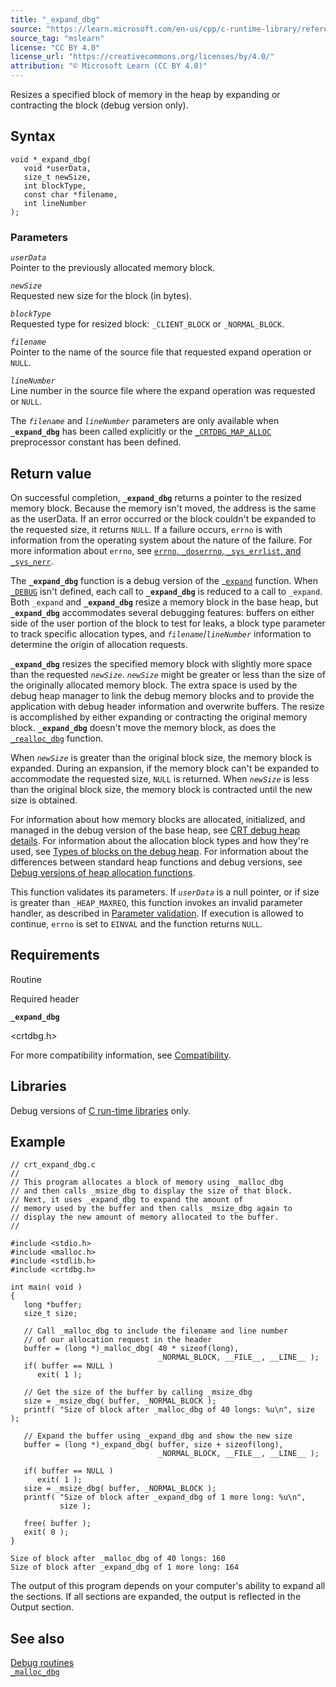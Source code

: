 ```yaml
---
title: "_expand_dbg"
source: "https://learn.microsoft.com/en-us/cpp/c-runtime-library/reference/expand-dbg?view=msvc-170"
source_tag: "mslearn"
license: "CC BY 4.0"
license_url: "https://creativecommons.org/licenses/by/4.0/"
attribution: "© Microsoft Learn (CC BY 4.0)"
---
```

Resizes a specified block of memory in the heap by expanding or contracting the block (debug version only).

## Syntax

```
void *_expand_dbg(
   void *userData,
   size_t newSize,
   int blockType,
   const char *filename,
   int lineNumber
);
```

### Parameters

_`userData`_  
Pointer to the previously allocated memory block.

_`newSize`_  
Requested new size for the block (in bytes).

_`blockType`_  
Requested type for resized block: `_CLIENT_BLOCK` or `_NORMAL_BLOCK`.

_`filename`_  
Pointer to the name of the source file that requested expand operation or `NULL`.

_`lineNumber`_  
Line number in the source file where the expand operation was requested or `NULL`.

The _`filename`_ and _`lineNumber`_ parameters are only available when **`_expand_dbg`** has been called explicitly or the [`_CRTDBG_MAP_ALLOC`](https://learn.microsoft.com/en-us/cpp/c-runtime-library/crtdbg-map-alloc?view=msvc-170) preprocessor constant has been defined.

## Return value

On successful completion, **`_expand_dbg`** returns a pointer to the resized memory block. Because the memory isn't moved, the address is the same as the userData. If an error occurred or the block couldn't be expanded to the requested size, it returns `NULL`. If a failure occurs, `errno` is with information from the operating system about the nature of the failure. For more information about `errno`, see [`errno`, `_doserrno`, `_sys_errlist`, and `_sys_nerr`](https://learn.microsoft.com/en-us/cpp/c-runtime-library/errno-doserrno-sys-errlist-and-sys-nerr?view=msvc-170).

The **`_expand_dbg`** function is a debug version of the \_[`expand`](https://learn.microsoft.com/en-us/cpp/c-runtime-library/reference/expand?view=msvc-170) function. When [`_DEBUG`](https://learn.microsoft.com/en-us/cpp/c-runtime-library/debug?view=msvc-170) isn't defined, each call to **`_expand_dbg`** is reduced to a call to `_expand`. Both `_expand` and **`_expand_dbg`** resize a memory block in the base heap, but **`_expand_dbg`** accommodates several debugging features: buffers on either side of the user portion of the block to test for leaks, a block type parameter to track specific allocation types, and _`filename`_/_`lineNumber`_ information to determine the origin of allocation requests.

**`_expand_dbg`** resizes the specified memory block with slightly more space than the requested _`newSize`_. _`newSize`_ might be greater or less than the size of the originally allocated memory block. The extra space is used by the debug heap manager to link the debug memory blocks and to provide the application with debug header information and overwrite buffers. The resize is accomplished by either expanding or contracting the original memory block. **`_expand_dbg`** doesn't move the memory block, as does the [`_realloc_dbg`](https://learn.microsoft.com/en-us/cpp/c-runtime-library/reference/realloc-dbg?view=msvc-170) function.

When _`newSize`_ is greater than the original block size, the memory block is expanded. During an expansion, if the memory block can't be expanded to accommodate the requested size, `NULL` is returned. When _`newSize`_ is less than the original block size, the memory block is contracted until the new size is obtained.

For information about how memory blocks are allocated, initialized, and managed in the debug version of the base heap, see [CRT debug heap details](https://learn.microsoft.com/en-us/cpp/c-runtime-library/crt-debug-heap-details?view=msvc-170). For information about the allocation block types and how they're used, see [Types of blocks on the debug heap](https://learn.microsoft.com/en-us/cpp/c-runtime-library/crt-debug-heap-details?view=msvc-170#types-of-blocks-on-the-debug-heap). For information about the differences between standard heap functions and debug versions, see [Debug versions of heap allocation functions](https://learn.microsoft.com/en-us/cpp/c-runtime-library/debug-versions-of-heap-allocation-functions?view=msvc-170).

This function validates its parameters. If _`userData`_ is a null pointer, or if size is greater than `_HEAP_MAXREQ`, this function invokes an invalid parameter handler, as described in [Parameter validation](https://learn.microsoft.com/en-us/cpp/c-runtime-library/parameter-validation?view=msvc-170). If execution is allowed to continue, `errno` is set to `EINVAL` and the function returns `NULL`.

## Requirements

Routine

Required header

**`_expand_dbg`**

<crtdbg.h>

For more compatibility information, see [Compatibility](https://learn.microsoft.com/en-us/cpp/c-runtime-library/compatibility?view=msvc-170).

## Libraries

Debug versions of [C run-time libraries](https://learn.microsoft.com/en-us/cpp/c-runtime-library/crt-library-features?view=msvc-170) only.

## Example

```
// crt_expand_dbg.c
//
// This program allocates a block of memory using _malloc_dbg
// and then calls _msize_dbg to display the size of that block.
// Next, it uses _expand_dbg to expand the amount of
// memory used by the buffer and then calls _msize_dbg again to
// display the new amount of memory allocated to the buffer.
//

#include <stdio.h>
#include <malloc.h>
#include <stdlib.h>
#include <crtdbg.h>

int main( void )
{
   long *buffer;
   size_t size;

   // Call _malloc_dbg to include the filename and line number
   // of our allocation request in the header
   buffer = (long *)_malloc_dbg( 40 * sizeof(long),
                                 _NORMAL_BLOCK, __FILE__, __LINE__ );
   if( buffer == NULL )
      exit( 1 );

   // Get the size of the buffer by calling _msize_dbg
   size = _msize_dbg( buffer, _NORMAL_BLOCK );
   printf( "Size of block after _malloc_dbg of 40 longs: %u\n", size );

   // Expand the buffer using _expand_dbg and show the new size
   buffer = (long *)_expand_dbg( buffer, size + sizeof(long),
                                 _NORMAL_BLOCK, __FILE__, __LINE__ );

   if( buffer == NULL )
      exit( 1 );
   size = _msize_dbg( buffer, _NORMAL_BLOCK );
   printf( "Size of block after _expand_dbg of 1 more long: %u\n",
           size );

   free( buffer );
   exit( 0 );
}
```

```
Size of block after _malloc_dbg of 40 longs: 160
Size of block after _expand_dbg of 1 more long: 164
```

The output of this program depends on your computer's ability to expand all the sections. If all sections are expanded, the output is reflected in the Output section.

## See also

[Debug routines](https://learn.microsoft.com/en-us/cpp/c-runtime-library/debug-routines?view=msvc-170)  
[`_malloc_dbg`](https://learn.microsoft.com/en-us/cpp/c-runtime-library/reference/malloc-dbg?view=msvc-170)